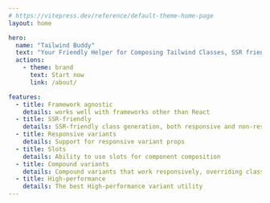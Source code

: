 ```yaml
---
# https://vitepress.dev/reference/default-theme-home-page
layout: home

hero:
  name: "Tailwind Buddy"
  text: "Your Friendly Helper for Composing Tailwind Classes, SSR friendly and responsive variants 🎨"
  actions:
    - theme: brand
      text: Start now
      link: /about/

features:
  - title: Framework agnostic
    details: works well with frameworks other than React
  - title: SSR-friendly
    details: SSR-friendly class generation, both responsive and non-responsive
  - title: Responsive variants
    details: Support for responsive variant props
  - title: Slots
    details: Ability to use slots for component composition
  - title: Compound variants
    details: Compound variants that work responsively, overriding classes based on variant values and other props
  - title: High-performance
    details: The best High-performance variant utility
---
```

